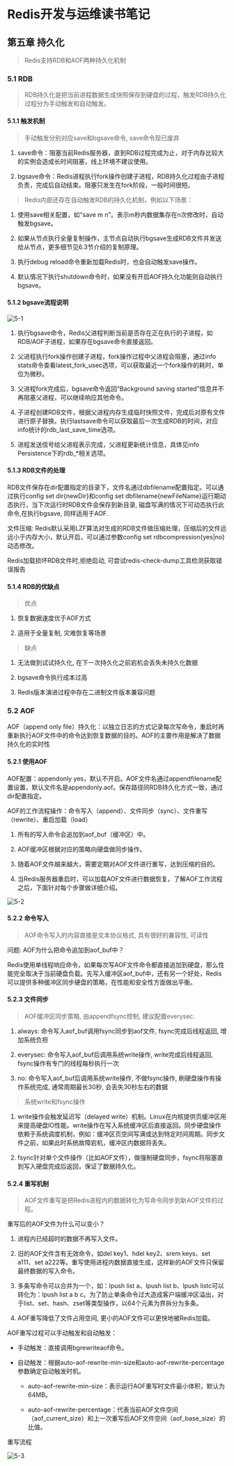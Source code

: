 # Redis开发与运维读书笔记

## 第五章 持久化

> Redis支持RDB和AOF两种持久化机制

### 5.1 RDB

> RDB持久化是把当前进程数据生成快照保存到硬盘的过程，触发RDB持久化过程分为手动触发和自动触发。

#### 5.1.1 触发机制

> 手动触发分别对应save和bgsave命令, save命令现已废弃

1. save命令：阻塞当前Redis服务器，直到RDB过程完成为止，对于内存比较大的实例会造成长时间阻塞，线上环境不建议使用。

2. bgsave命令：Redis进程执行fork操作创建子进程，RDB持久化过程由子进程负责，完成后自动结束。阻塞只发生在fork阶段，一般时间很短。

> Redis内部还存在自动触发RDB的持久化机制，例如以下场景： 

1. 使用save相关配置，如“save m n”。表示m秒内数据集存在n次修改时，自动触发bgsave。

2. 如果从节点执行全量复制操作，主节点自动执行bgsave生成RDB文件并发送给从节点，更多细节见6.3节介绍的复制原理。

3. 执行debug reload命令重新加载Redis时，也会自动触发save操作。

4. 默认情况下执行shutdown命令时，如果没有开启AOF持久化功能则自动执行bgsave。

#### 5.1.2 bgsave流程说明

![5-1](https://github.com/ossaw/notes/blob/master/Pictures/redis/Redis-05-01.png)

1. 执行bgsave命令，Redis父进程判断当前是否存在正在执行的子进程，如RDB/AOF子进程，如果存在bgsave命令直接返回。 

2. 父进程执行fork操作创建子进程，fork操作过程中父进程会阻塞，通过info stats命令查看latest_fork_usec选项，可以获取最近一个fork操作的耗时，单位为微秒。

3. 父进程fork完成后，bgsave命令返回“Background saving started”信息并不再阻塞父进程，可以继续响应其他命令。

4. 子进程创建RDB文件，根据父进程内存生成临时快照文件，完成后对原有文件进行原子替换。执行lastsave命令可以获取最后一次生成RDB的时间，对应info统计的rdb_last_save_time选项。

5. 进程发送信号给父进程表示完成，父进程更新统计信息，具体见info Persistence下的rdb_*相关选项。

#### 5.1.3 RDB文件的处理

RDB文件保存在dir配置指定的目录下，文件名通过dbfilename配置指定。可以通过执行config set dir{newDir}和config set dbfilename{newFileName}运行期动态执行，当下次运行时RDB文件会保存到新目录, 磁盘写满的情况下可动态执行此命令,在执行bgsave, 同样适用于AOF.

文件压缩: Redis默认采用LZF算法对生成的RDB文件做压缩处理，压缩后的文件远远小于内存大小，默认开启，可以通过参数config set rdbcompression{yes|no}动态修改。

Redis加载损坏RDB文件时,拒绝启动, 可尝试redis-check-dump工具检测获取错误报告

#### 5.1.4 RDB的优缺点

> 优点

1. 恢复数据速度优于AOF方式

2. 适用于全量复制, 灾难恢复等场景

> 缺点

1. 无法做到试试持久化, 在下一次持久化之前宕机会丢失未持久化数据

2. bgsave命令执行成本过高

3. Redis版本演进过程中存在二进制文件版本兼容问题

### 5.2 AOF

AOF（append only file）持久化：以独立日志的方式记录每次写命令，重启时再重新执行AOF文件中的命令达到恢复数据的目的。AOF的主要作用是解决了数据持久化的实时性

#### 5.2.1 使用AOF

AOF配置：appendonly yes，默认不开启。AOF文件名通过appendfilename配置设置，默认文件名是appendonly.aof。保存路径同RDB持久化方式一致，通过dir配置指定。

AOF的工作流程操作：命令写入（append）、文件同步（sync）、文件重写（rewrite）、重启加载（load）

1. 所有的写入命令会追加到aof_buf（缓冲区）中。

2. AOF缓冲区根据对应的策略向硬盘做同步操作。

3. 随着AOF文件越来越大，需要定期对AOF文件进行重写，达到压缩的目的。

4. 当Redis服务器重启时，可以加载AOF文件进行数据恢复。了解AOF工作流程之后，下面针对每个步骤做详细介绍。

![5-2](https://github.com/ossaw/notes/blob/master/Pictures/redis/Redis-05-02.png)

#### 5.2.2 命令写入

> AOF命令写入的内容直接是文本协议格式, 具有很好的兼容性, 可读性

问题: AOF为什么把命令追加到aof_buf中？

Redis使用单线程响应命令，如果每次写AOF文件命令都直接追加到硬盘，那么性能完全取决于当前硬盘负载。先写入缓冲区aof_buf中，还有另一个好处，Redis可以提供多种缓冲区同步硬盘的策略，在性能和安全性方面做出平衡。

#### 5.2.3 文件同步

> AOF缓冲区同步策略, 由appendfsync控制, 建议配置everysec.

1. always: 命令写入aof_buf调用fsync同步到aof文件, fsync完成后线程返回, 增加系统负担

2. everysec: 命令写入aof_buf后调用系统write操作, write完成后线程返回, fsync操作有专门的线程每秒执行一次

3. no: 命令写入aof_buf后调用系统write操作, 不做fsync操作, 刷硬盘操作有操作系统完成, 通常周期最长30秒, 会丢失30秒左右的数据

> 系统write和fsync操作 

1. write操作会触发延迟写（delayed write）机制。Linux在内核提供页缓冲区用来提高硬盘IO性能。write操作在写入系统缓冲区后直接返回。同步硬盘操作依赖于系统调度机制，例如：缓冲区页空间写满或达到特定时间周期。同步文件之前，如果此时系统故障宕机，缓冲区内数据将丢失。

2. fsync针对单个文件操作（比如AOF文件），做强制硬盘同步，fsync将阻塞直到写入硬盘完成后返回，保证了数据持久化。

#### 5.2.4 重写机制

> AOF文件重写是把Redis进程内的数据转化为写命令同步到新AOF文件的过程。 

重写后的AOF文件为什么可以变小？

1. 进程内已经超时的数据不再写入文件。

2. 旧的AOF文件含有无效命令，如del key1、hdel key2、srem keys、set a111、set a222等。重写使用进程内数据直接生成，这样新的AOF文件只保留最终数据的写入命令。

3. 多条写命令可以合并为一个，如：lpush list a、lpush list b、lpush listc可以转化为：lpush list a b c。为了防止单条命令过大造成客户端缓冲区溢出，对于list、set、hash、zset等类型操作，以64个元素为界拆分为多条。

4. AOF重写降低了文件占用空间, 更小的AOF文件可以更快地被Redis加载。 

AOF重写过程可以手动触发和自动触发：

* 手动触发：直接调用bgrewriteaof命令。

* 自动触发：根据auto-aof-rewrite-min-size和auto-aof-rewrite-percentage参数确定自动触发时机。

	* auto-aof-rewrite-min-size：表示运行AOF重写时文件最小体积，默认为64MB。

	* auto-aof-rewrite-percentage：代表当前AOF文件空间（aof_current_size）和上一次重写后AOF文件空间（aof_base_size）的比值。

重写流程

![5-3](https://github.com/ossaw/notes/blob/master/Pictures/redis/Redis-05-03.png)
